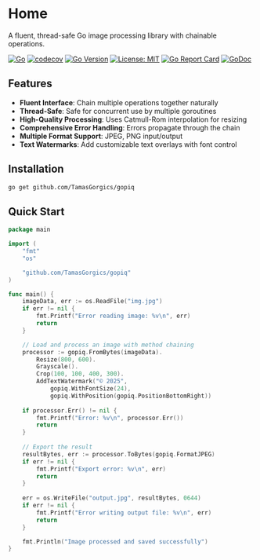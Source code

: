 # Home

A fluent, thread-safe Go image processing library with chainable operations.

[![Go](https://github.com/TamasGorgics/gopiq/actions/workflows/go.yml/badge.svg)](https://github.com/TamasGorgics/gopiq/actions/workflows/go.yml)
[![codecov](https://codecov.io/gh/TamasGorgics/gopiq/branch/main/graph/badge.svg)](https://codecov.io/gh/TamasGorgics/gopiq)
[![Go Version](https://img.shields.io/badge/Go-1.24-blue.svg)](https://golang.org)
[![License: MIT](https://img.shields.io/badge/License-MIT-yellow.svg)](https://opensource.org/licenses/MIT)
[![Go Report Card](https://goreportcard.com/badge/github.com/TamasGorgics/gopiq)](https://goreportcard.com/report/github.com/TamasGorgics/gopiq)
[![GoDoc](https://godoc.org/github.com/TamasGorgics/gopiq?status.svg)](https://godoc.org/github.com/TamasGorgics/gopiq)

## Features

- **Fluent Interface**: Chain multiple operations together naturally
- **Thread-Safe**: Safe for concurrent use by multiple goroutines
- **High-Quality Processing**: Uses Catmull-Rom interpolation for resizing
- **Comprehensive Error Handling**: Errors propagate through the chain
- **Multiple Format Support**: JPEG, PNG input/output
- **Text Watermarks**: Add customizable text overlays with font control

## Installation

```bash
go get github.com/TamasGorgics/gopiq
```

## Quick Start

```go
package main

import (
    "fmt"
    "os"

    "github.com/TamasGorgics/gopiq"
)

func main() {
    imageData, err := os.ReadFile("img.jpg")
    if err != nil {
        fmt.Printf("Error reading image: %v\n", err)
        return
    }

    // Load and process an image with method chaining
    processor := gopiq.FromBytes(imageData).
        Resize(800, 600).
        Grayscale().
        Crop(100, 100, 400, 300).
        AddTextWatermark("© 2025",
            gopiq.WithFontSize(24),
            gopiq.WithPosition(gopiq.PositionBottomRight))
    
    if processor.Err() != nil {
        fmt.Printf("Error: %v\n", processor.Err())
        return
    }
    
    // Export the result
    resultBytes, err := processor.ToBytes(gopiq.FormatJPEG)
    if err != nil {
        fmt.Printf("Export error: %v\n", err)
        return
    }
    
    err = os.WriteFile("output.jpg", resultBytes, 0644)
    if err != nil {
        fmt.Printf("Error writing output file: %v\n", err)
        return
    }

    fmt.Println("Image processed and saved successfully")
}
``` 